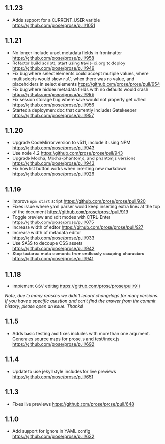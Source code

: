 ## 1.1.23 

- Adds support for a CURRENT_USER varible https://github.com/prose/prose/pull/1051

## 1.1.21

- No longer include unset metadata fields in frontmatter https://github.com/prose/prose/pull/958
- Refactor build scripts, start using travis-ci.org to deploy https://github.com/prose/prose/pull/949
- Fix bug where select elements could accept multiple values, where multiselects would show `null` when there was no value, and placeholders in select elements https://github.com/prose/prose/pull/954
- Fix bug where hidden metadata fields with no defaults would crash https://github.com/prose/prose/pull/955
- Fix session storage bug where save would not properly get called https://github.com/prose/prose/pull/956
- Started a deployment doc that currently includes Gatekeeper https://github.com/prose/prose/pull/957

## 1.1.20

- Upgrade CodeMirror version to v5.11, include it using NPM https://github.com/prose/prose/pull/943
- Use node 4.2 https://github.com/prose/prose/pull/943
- Upgrade Mocha, Mocha-phantomjs, and phantomjs versions https://github.com/prose/prose/pull/943
- Fix how list button works when inserting new markdown https://github.com/prose/prose/pull/926

## 1.1.19

- Improve `npm start` script https://github.com/prose/prose/pull/920
- Fixes issue where yaml parser would keep inserting extra lines at the top of the document https://github.com/prose/prose/pull/919
- Toggle preview and edit modes with CTRL-Enter https://github.com/prose/prose/pull/875
- Increase width of editor https://github.com/prose/prose/pull/927
- Increase width of metadata editor https://github.com/prose/prose/pull/933
- Use SASS to decouple CSS assets https://github.com/prose/prose/pull/942
- Stop textarea meta elements from endlessly escaping characters https://github.com/prose/prose/pull/941

## 1.1.18

- Implement CSV editing https://github.com/prose/prose/pull/911

*Note, due to many reasons we didn't record changelogs for many versions. If you have a specific question and can't find the answer from the commit history, please open an issue. Thanks!*

## 1.1.5

- Adds basic testing and fixes includes with more than one argument.
Generates source maps for prose.js and test/index.js
https://github.com/prose/prose/pull/692

## 1.1.4

- Update to use jekyll style includes for live previews
https://github.com/prose/prose/pull/651

## 1.1.3

- Fixes live previews https://github.com/prose/prose/pull/648

## 1.1.0

- Add support for ignore in YAML config
https://github.com/prose/prose/pull/632
